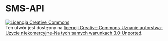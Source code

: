 # SMS-API
<a rel="license" href="http://creativecommons.org/licenses/by-nc-sa/3.0/"><img alt="Licencja Creative Commons" style="border-width:0" src="https://github.com/MARVIN1994PL/SMS-API/blob/master/API.png" /></a><br />Ten utwór jest dostępny na <a rel="license" href="http://creativecommons.org/licenses/by-nc-sa/3.0/">licencji Creative Commons Uznanie autorstwa-Użycie niekomercyjne-Na tych samych warunkach 3.0 Unported</a>.